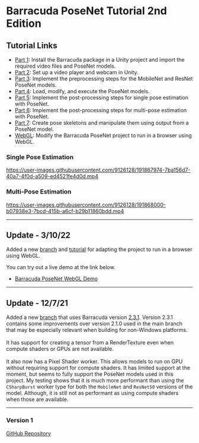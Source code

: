 # Barracuda PoseNet Tutorial 2nd Edition
## Tutorial Links
* [Part 1](https://christianjmills.com/posts/barracuda-posenet-tutorial-v2/part-1/): Install the Barracuda package in a Unity project and import the required video files and PoseNet models.
* [Part 2](https://christianjmills.com/posts/barracuda-posenet-tutorial-v2/part-2/): Set up a video player and webcam in Unity.
* [Part 3](https://christianjmills.com/posts/barracuda-posenet-tutorial-v2/part-3/): Implement the preprocessing steps for the MobileNet and ResNet PoseNet models.
* [Part 4](https://christianjmills.com/posts/barracuda-posenet-tutorial-v2/part-4/): Load, modify, and execute the PoseNet models.
* [Part 5](https://christianjmills.com/posts/barracuda-posenet-tutorial-v2/part-5/): Implement the post-processing steps for single pose estimation with PoseNet.
* [Part 6](https://christianjmills.com/posts/barracuda-posenet-tutorial-v2/part-6/): Implement the post-processing steps for multi-pose estimation with PoseNet.
* [Part 7](https://christianjmills.com/posts/barracuda-posenet-tutorial-v2/part-7/): Create pose skeletons and manipulate them using output from a PoseNet model.
* [WebGL](https://christianjmills.com/posts/barracuda-posenet-tutorial-v2/webgl/): Modify the Barracuda PoseNet project to run in a browser using WebGL.


### Single Pose Estimation

https://user-images.githubusercontent.com/9126128/191867974-7ba156d7-40a7-4f0d-a509-ed4521fe4d0d.mp4


### Multi-Pose Estimation

https://user-images.githubusercontent.com/9126128/191868000-b07938e3-7bcd-415b-a6cf-b29b11860bdd.mp4

---

## Update - 3/10/22
Added a new [branch](https://github.com/cj-mills/Barracuda-PoseNet-Tutorial/tree/WebGL) and [tutorial](https://christianjmills.com/posts/barracuda-posenet-tutorial-v2/webgl/) for adapting the project to run in a browser using WebGL.

You can try out a live demo at the link below.
* [Barracuda PoseNet WebGL Demo](https://cj-mills.github.io/Barracuda-PoseNet-WebGL-Demo/)

---

## Update - 12/7/21
Added a new [branch](https://github.com/cj-mills/Barracuda-PoseNet-Tutorial/tree/barracuda-2.3.1) that uses Barracuda version [2.3.1](https://docs.unity3d.com/Packages/com.unity.barracuda@2.3/changelog/CHANGELOG.html).
Version 2.3.1 contains some improvements over version 2.1.0 used in the main branch that may be especially relevant when building for non-Windows platforms.
<br><br>
It has support for creating a tensor from a RenderTexture even when compute shaders or GPUs are not available.
<br><br>
It also now has a Pixel Shader worker. This allows models to run on GPU without requiring support for compute shaders. It has limited support at the moment, but seems to fully support the PoseNet models used in this project. My testing shows that it is much more performant than using the `CSharpBurst` worker type for both the `MobileNet` and `ResNet50` versions of the model. Although, it is still not as performant as using compute shaders when those are available.

---

### Version 1

[GitHub Repository](https://github.com/cj-mills/Barracuda-PoseNet-Tutorial/tree/Version-1)

